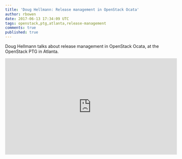 ```yaml
---
title: 'Doug Hellmann: Release management in OpenStack Ocata'
author: rbowen
date: 2017-06-13 17:34:09 UTC
tags: openstack,ptg,atlanta,release-management
comments: true
published: true
---
```


Doug Hellmann talks about release management in OpenStack Ocata, at the OpenStack PTG in Atlanta.

<iframe width="560" height="315" src="https://www.youtube.com/embed/mr-E7DSuMcw?list=PLOuHvpVx7kYksG0NFaCaQsSkrUlj3Oq4S" frameborder="0" allowfullscreen></iframe>